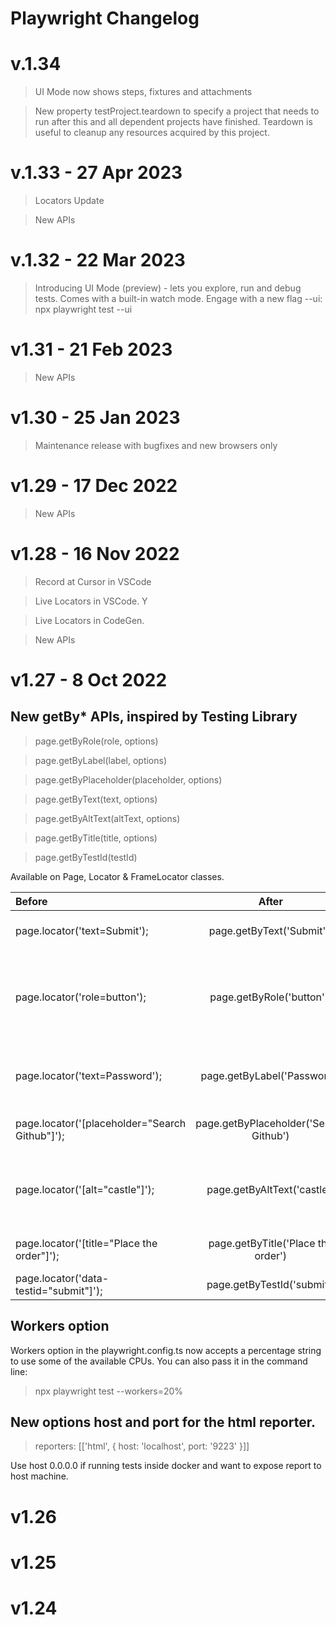 # Playwright Changelog

# v.1.34

> UI Mode now shows steps, fixtures and attachments

> New property testProject.teardown to specify a project that needs to run after this and all dependent projects have finished. Teardown is useful to cleanup any resources acquired by this project.

# v.1.33 - 27 Apr 2023

> Locators Update

> New APIs

# v.1.32 - 22 Mar 2023

> Introducing UI Mode (preview) - lets you explore, run and debug tests. Comes with a built-in watch mode. Engage with a new flag --ui: npx playwright test --ui

# v1.31 - 21 Feb 2023

> New APIs

# v1.30 - 25 Jan 2023

> Maintenance release with bugfixes and new browsers only

# v1.29 - 17 Dec 2022

> New APIs

# v1.28 - 16 Nov 2022

> Record at Cursor in VSCode

> Live Locators in VSCode. Y

> Live Locators in CodeGen.

> New APIs

# v1.27 - 8 Oct 2022

## New getBy* APIs, inspired by Testing Library

> page.getByRole(role, options)

> page.getByLabel(label, options)

> page.getByPlaceholder(placeholder, options)

> page.getByText(text, options)

> page.getByAltText(altText, options)

> page.getByTitle(title, options)

> page.getByTestId(testId)

Available on Page, Locator & FrameLocator classes. 

| Before | After | Notes |
|   :---   | :---: | :---: |
| page.locator('text=Submit'); | page.getByText('Submit'); | to locate by text content.
| page.locator('role=button');  | page.getByRole('button'); | to locate by ARIA role, ARIA attributes and accessible name.
| page.locator('text=Password'); | page.getByLabel('Password') | to locate a form control by associated label's text.
| page.locator('[placeholder="Search Github"]'); | page.getByPlaceholder('Search Github') | to locate an input by placeholder.
| page.locator('[alt="castle"]'); | page.getByAltText('castle') | to locate an element, usually image, by its text alternative.
| page.locator('[title="Place the order"]'); | page.getByTitle('Place the order') | to locate an element by its title.
| page.locator('data-testid="submit"]'); | page.getByTestId('submit')

## Workers option

Workers option in the playwright.config.ts now accepts a percentage string to use some of the available CPUs. You can also pass it in the command line:

> npx playwright test --workers=20%

## New options host and port for the html reporter.

> reporters: [['html', { host: 'localhost', port: '9223' }]]

Use host 0.0.0.0 if running tests inside docker and want to expose report to host
machine.

# v1.26

# v1.25

# v1.24
